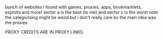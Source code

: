 bunch of websites i found with games, proxies, apps, bookmarklets, exploits and more!
sector a is the best (to me) and sector c is the worst
note the categorising might be weird but i don't really care bc the main idea was the proxies

PROXY CREDITS ARE IN PROXY LINKS.
